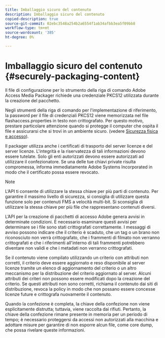 ```yaml
---
title: Imballaggio sicuro del contenuto
description: Imballaggio sicuro del contenuto
copied-description: true
source-git-commit: 02ebc3548a254b2a6554f1ab34afbb3ea5f09bb8
workflow-type: tm+mt
source-wordcount: '385'
ht-degree: 0%

---
```


# Imballaggio sicuro del contenuto {#securely-packaging-content}

Il file di configurazione per lo strumento della riga di comando Adobe Access Media Packager richiede una credenziale PKCS12 utilizzata durante la creazione del pacchetto.

Negli strumenti della riga di comando per l&#39;implementazione di riferimento, la password per il file di credenziali PKCS12 viene memorizzata nel file flashaccess.properties in testo non crittografato. Per questo motivo, prestare particolare attenzione quando si protegge il computer che ospita il file e assicurarsi che si trovi in un ambiente sicuro. (vedere [Sicurezza fisica e accesso](../../aaxs-secure-deployment-guidelines/physical-sec-and-access.md)).

Il packager utilizza anche i certificati di trasporto del server licenze e del server licenze. L&#39;integrità e la riservatezza di tali informazioni devono essere tutelate. Solo gli enti autorizzati devono essere autorizzati ad utilizzare il confezionatore. Se una delle tue chiavi private risulta compromessa, informa immediatamente Adobe Systems Incorporated in modo che il certificato possa essere revocato.

>[!NOTE]
>
>L’API ti consente di utilizzare la stessa chiave per più parti di contenuto. Per garantire il massimo livello di sicurezza, si consiglia di utilizzare questa funzione solo per contenuti FMS a velocità multi-bit. Si sconsiglia di utilizzare la stessa chiave per più file che rappresentano contenuti diversi.

L’API per la creazione di pacchetti di accesso Adobe genera avvisi in determinate condizioni. È necessario esaminare questi avvisi per determinare se i file sono stati crittografati correttamente. I messaggi di avviso possono indicare che il criterio è scaduto, che un tag o un brano non riconosciuto non verrà crittografato, che i frammenti di filmato non verranno crittografati e che i riferimenti all&#39;interno di tali frammenti potrebbero diventare non validi e che i metadati non verranno crittografati.

Se il contenuto viene compilato utilizzando un criterio con attributi non corretti, il criterio deve essere aggiornato e reso disponibile al server licenze tramite un elenco di aggiornamento del criterio o un altro meccanismo per la distribuzione del criterio aggiornato al server. Alcuni attributi dei criteri non possono essere modificati dopo la creazione del criterio. Se questi attributi non sono corretti, richiama il contenuto dai siti di distribuzione, revoca la policy in modo che non possano essere concesse licenze future e crittografa nuovamente il contenuto.

Quando la confezione è completa, la chiave della confezione non viene esplicitamente distrutta; tuttavia, viene raccolta dai rifiuti. Pertanto, la chiave della confezione rimane presente in memoria per un periodo di tempo; è necessario proteggersi da accessi non autorizzati alla macchina e adottare misure per garantire di non esporre alcun file, come core dump, che possa rivelare queste informazioni.
